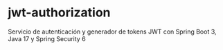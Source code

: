 # jwt-authorization
Servicio de autenticación y generador de tokens JWT con Spring Boot 3, Java 17 y Spring Security 6
